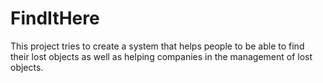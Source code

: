 # FindItHere
This project tries to create a system that helps people to be able to find their lost objects as well as helping companies in the management of lost objects.
